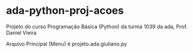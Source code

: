 # ada-python-proj-acoes
Projeto do curso Programação Básica (Python) da turma 1039 da ada, Prof. Daniel Vieira

Arquivo Principal (Menu) é projeto.ada.giuliano.py 
